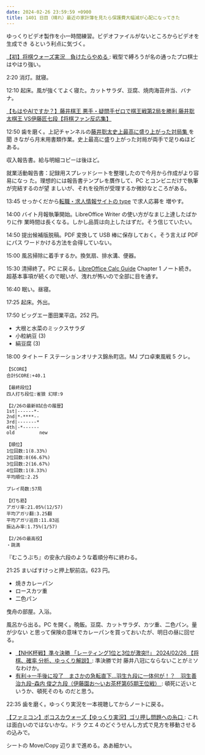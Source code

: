 ```yaml
---
date: 2024-02-26 23:59:59 +0900
title: 1401 日目（晴れ）最近の家計簿を見たら保護費大幅減が心配になってきた
---
```


ゆっくりビデオ製作を小一時間練習。ビデオファイルがないところからビデオを生成でき
るという利点に気づく。

[【初】将棋ウォーズ実況　負けたらやめる
](https://www.youtube.com/watch?v=imC8d_UVv8o): 戦型で縛ろうが名の通ったプロ棋士
はやはり強い。

2:20 消灯。就寝。

12:10 起床。風が強くてよく寝た。カットサラダ、豆腐、焼肉海苔弁当、バナナ。

[【もはやAIですか？】藤井棋王 悪手・疑問手ゼロで棋王戦第2局を勝利 藤井聡太棋王
VS伊藤匠七段【将棋ファン反応集】](https://www.youtube.com/watch?v=Q5P4AxI-3UE)

12:50 歯を磨く。上記チャンネルの[藤井聡太史上最高に盛り上がった対局集
](https://www.youtube.com/playlist?list=PLlAI_JVARYzWYGR_E7GJy9SroNyrCgU5b)を聞
きながら月末用書類作業。史上最高に盛り上がった対局が両手で足りぬほどある。

収入報告書。給与明細コピーは後ほど。

就業活動報告書：記録用スプレッドシートを整理したので今月から作成がより容易になっ
た。理想的には報告書テンプレを贋作して、PC とコンビニだけで執筆が完結するのが望
ましいが、それを役所が受理するか微妙なところがある。

13:45 せっかくだから[転職・求人情報サイトの type](https://type.jp/) で求人応募を
増やす。

14:00 バイト月報執筆開始。LibreOffice Writer の使い方がなまじ上達したばかりに作
業時間は長くなる。しかし品質は向上したはずだ。そう信じていたい。

14:50 提出候補版脱稿。PDF 変換して USB 棒に保存しておく。そう言えば PDF にパス
ワードかける方法を会得していない。

15:00 風呂掃除に着手するか。換気扇、排水溝、便器。

15:30 清掃終了。PC に戻る。[LibreOffice Calc Guide][Calc] Chapter 1 ノート続き。
超基本事項が続くので眠いが、洩れが怖いので全部に目を通す。

16:40 眠い。昼寝。

17:25 起床。外出。

17:50 ビッグエー墨田業平店。252 円。

* 大根と水菜のミックスサラダ
* 小粒納豆 (3)
* 絹豆腐 (3)

18:00 タイトー F ステーションオリナス錦糸町店。MJ プロ卓東風戦 5 クレ。

```text
【SCORE】
合計SCORE:+40.1

【最終段位】
四人打ち段位:雀狼 幻球:9

【2/26の最新8試合の履歴】
1st|------*-
2nd|*-****--
3rd|-------*
4th|-*------
old         new

【順位】
1位回数:1(8.33%)
2位回数:8(66.67%)
3位回数:2(16.67%)
4位回数:1(8.33%)
平均順位:2.25

プレイ局数:57局

【打ち筋】
アガリ率:21.05%(12/57)
平均アガリ翻:3.25翻
平均アガリ巡目:11.83巡
振込み率:1.75%(1/57)

【2/26の最高役】
・跳満
```

『むこうぶち』の安永六段のような着順分布に終わる。

21:25 まいばすけっと押上駅前店。623 円。

* 焼きカレーパン
* ロースカツ重
* 二色パン

曳舟の部屋。入浴。

風呂から出る。PC を開く。晩飯。豆腐、カットサラダ、カツ重、二色パン。量が少ない
と思って保険の意味でカレーパンを買っておいたが、明日の昼に回せる。

* [【NHK杯戦】準々決勝 「レーティング1位と3位が激突!!」 2024/02/26 【将棋、確率
  分析、ゆっくり解説】](https://www.youtube.com/watch?v=PtI2VLLV4F8): 準決勝で対
  藤井八冠にならないことがミソなわけか。
* [有利→一手後に投了　まさかの急転直下…羽生九段に一体何が！？　羽生善治九段ｰ森内
  俊之九段（伊藤園お～いお茶杯第65期王位戦）
  ](https://www.youtube.com/watch?v=1dhBAOi4d9g): 頓死に近いというか、頓死そのも
  のだと思う。

22:35 歯を磨く。ゆっくり実況を一本視聴してからノートに戻る。

[【ファミコン】ボコスカウォーズ【ゆっくり実況】ゴリ押し問題への糸口
](https://www.youtube.com/watch?v=xaGr_3gp_f0): これは面白いのではないかな。ドラ
クエ 4 のどぐうせんし方式で見方を移動させるの込みで。

シートの Move/Copy 辺りまで進める。ああ細かい。

[Calc]: https://documentation.libreoffice.org/en/english-documentation/calc/
